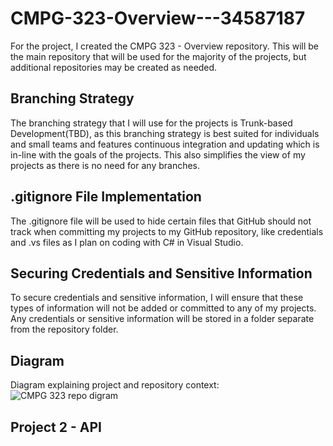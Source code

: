 # CMPG-323-Overview---34587187

For the project, I created the CMPG 323 - Overview repository. This will be the main repository that will be used for the majority of the projects, but additional repositories may be created as needed.

## Branching Strategy
The branching strategy that I will use for the projects is Trunk-based Development(TBD), as this branching strategy is best suited for individuals and small teams and features continuous integration and updating which is in-line with the goals of the projects. This also simplifies the view of my projects as there is no need for any branches.

## .gitignore File Implementation
The .gitignore file will be used to hide certain files that GitHub should not track when committing my projects to my GitHub repository, like credentials and .vs files as I plan on coding with C# in Visual Studio.

## Securing Credentials and Sensitive Information
To secure credentials and sensitive information, I will ensure that these types of information will not be added or committed to any of my projects. Any credentials or sensitive information will be stored in a folder separate from the repository folder.

## Diagram
Diagram explaining project and repository context:
![CMPG 323 repo digram](https://user-images.githubusercontent.com/111426311/185337625-8c86e545-df07-4ec7-9402-354e80bc8859.png)

## Project 2 - API
